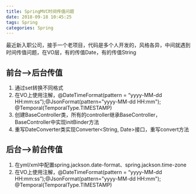 ```yaml
---
title: SpringMVC时间传值问题
date: 2018-09-18 10:45:25
tags: Spring
categories: Spring
---
```

最近新入职公司，接手一个老项目，代码是多个人开发的，风格各异，中间就遇到时间传值问题，在VO层，有的传值Date，有的传值String


## 前台-->后台传值

1. 通过set转换不同格式
2. 在VO上使用注解，@DateTimeFormat(pattern = “yyyy-MM-dd HH:mm:ss”);@JsonFormat(pattern="yyyy-MM-dd HH:mm");
@Temporal(TemporalType.TIMESTAMP)
3. 创建BaseController类，所有的controller继承BaseController，BaseController中实现initBinder方法
4. 重写DateConverter类实现Converter<String, Date>接口，重写convert方法



## 后台-->前台传值

1. 在yml/xml中配置spring.jackson.date-format、spring.jackson.time-zone
2. 在VO上使用注解，@DateTimeFormat(pattern = “yyyy-MM-dd HH:mm:ss”);@JsonFormat(pattern="yyyy-MM-dd HH:mm");
@Temporal(TemporalType.TIMESTAMP)
